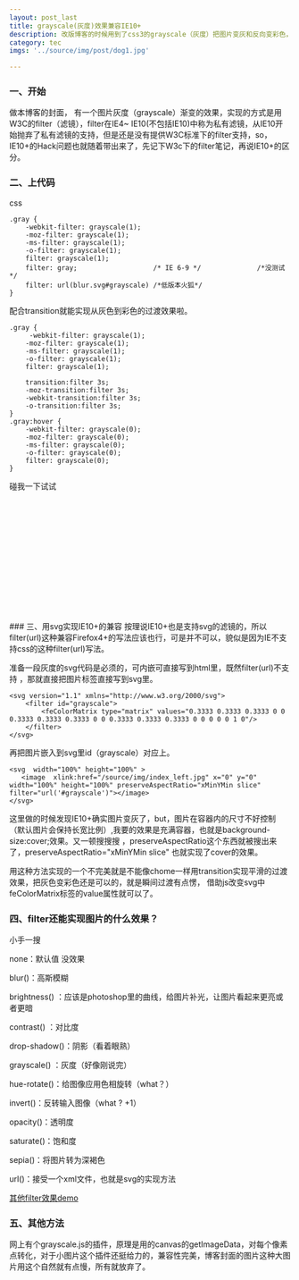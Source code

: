 ```yaml
---
layout: post_last
title: grayscale(灰度)效果兼容IE10+
description: 改版博客的时候用到了css3的grayscale（灰度）把图片变灰和反向变彩色，实现的过程中发现奇葩IE和其他浏览器实现上的差异，好一个折腾，记下笔记，忘了回来瞅瞅？
category: tec
imgs: '../source/img/post/dog1.jpg'

---
```

### 一、开始
做本博客的封面， 有一个图片灰度（grayscale）渐变的效果，实现的方式是用W3C的filter（滤镜），filter在IE4~ IE10(不包括IE10)中称为私有滤镜，从IE10开始抛弃了私有滤镜的支持，但是还是没有提供W3C标准下的filter支持，so，IE10+的Hack问题也就随着带出来了，先记下W3c下的filter笔记，再说IE10+的区分。

### 二、上代码
css
```
.gray {
    -webkit-filter: grayscale(1);
    -moz-filter: grayscale(1);
    -ms-filter: grayscale(1);
    -o-filter: grayscale(1);
    filter: grayscale(1);
    filter: gray;                   /* IE 6-9 */              /*没测试*/
    filter: url(blur.svg#grayscale) /*低版本火狐*/
}
```
配合transition就能实现从灰色到彩色的过渡效果啦。
```
.gray {
     -webkit-filter: grayscale(1);
    -moz-filter: grayscale(1);
    -ms-filter: grayscale(1);
    -o-filter: grayscale(1);
    filter: grayscale(1);
	
    transition:filter 3s;
    -moz-transition:filter 3s;
    -webkit-transition:filter 3s;
    -o-transition:filter 3s;
}
.gray:hover {
    -webkit-filter: grayscale(0);
    -moz-filter: grayscale(0);
    -ms-filter: grayscale(0);
    -o-filter: grayscale(0);
    filter: grayscale(0);
}
```
碰我一下试试
<style>
.gray1 {
	width:300px;
	height:200px;
	background: url(/source/img/dog/dog1.jpg);
	background-size: cover;
    -webkit-filter: grayscale(1);
    -moz-filter: grayscale(1);
    -ms-filter: grayscale(1);
    -o-filter: grayscale(1);
    filter: grayscale(1);
    filter: gray;
	transition:filter 3s;
	-moz-transition:filter 3s;
	-webkit-transition:filter 3s;
	-o-transition:filter 3s;

}
.gray1:hover{
    -webkit-filter: grayscale(0);
    -moz-filter: grayscale(0);
    -ms-filter: grayscale(0);
    -o-filter: grayscale(0);
    filter: grayscale(0);
    filter: gray;            
}
</style>
<div class="gray1"></div>
<br>
### 三、用svg实现IE10+的兼容
按理说IE10+也是支持svg的滤镜的，所以filter(url)这种兼容Firefox4+的写法应该也行，可是并不可以，貌似是因为IE不支持css的这种filter(url)写法。

准备一段灰度的svg代码是必须的，可内嵌可直接写到html里，既然filter(url)不支持 ，那就直接把图片标签直接写到svg里。

```
<svg version="1.1" xmlns="http://www.w3.org/2000/svg">
    <filter id="grayscale">
        <feColorMatrix type="matrix" values="0.3333 0.3333 0.3333 0 0 0.3333 0.3333 0.3333 0 0 0.3333 0.3333 0.3333 0 0 0 0 0 1 0"/>
    </filter>
</svg>
```

再把图片嵌入到svg里id（grayscale）对应上。

```
<svg  width="100%" height="100%" >
   <image  xlink:href="/source/img/index_left.jpg" x="0" y="0" width="100%" height="100%" preserveAspectRatio="xMinYMin slice" filter="url('#grayscale')"></image>
</svg>	
```

这里做的时候发现IE10+确实图片变灰了，but，图片在容器内的尺寸不好控制（默认图片会保持长宽比例）,我要的效果是充满容器，也就是background-size:cover;效果。又一顿搜搜搜 ，preserveAspectRatio这个东西就被搜出来了，preserveAspectRatio="xMinYMin slice" 也就实现了cover的效果。

用这种方法实现的一个不完美就是不能像chome一样用transition实现平滑的过渡效果，把灰色变彩色还是可以的，就是瞬间过渡有点愣， 借助js改变svg中feColorMatrix标签的value属性就可以了。


### 四、filter还能实现图片的什么效果？
小手一搜

none：默认值 没效果

 blur()：高斯模糊
 
 brightness() ：应该是photoshop里的曲线，给图片补光，让图片看起来更亮或者更暗
 
 contrast() ：对比度
 
 drop-shadow()：阴影（看着眼熟）
 
 grayscale() ：灰度（好像刚说完）
 
 hue-rotate()：给图像应用色相旋转（what？） 
 
 invert()：反转输入图像（what ? +1）
 
  opacity()：透明度
  
   saturate()：饱和度
  
 sepia()：将图片转为深褐色
 
 url()：接受一个xml文件，也就是svg的实现方法
 
 <a href="/test/filter/filter.html" target="_blank">其他filter效果demo</a>
 
### 五、其他方法
 网上有个grayscale.js的插件，原理是用的canvas的getImageData，对每个像素点转化，对于小图片这个插件还挺给力的，兼容性完美，博客封面的图片这种大图片用这个自然就有点慢，所有就放弃了。
 
 
 